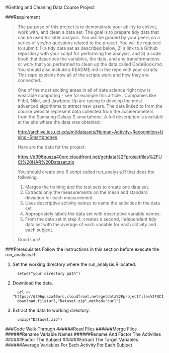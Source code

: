 #Getting and Cleaning Data Course Project

###Requirement
>The purpose of this project is to demonstrate your ability to collect, work with, and clean a data set. The goal is to prepare tidy data that can be used for later analysis. You will be graded by your peers on a series of yes/no questions related to the project. You will be required to submit: 1) a tidy data set as described below, 2) a link to a Github repository with your script for performing the analysis, and 3) a code book that describes the variables, the data, and any transformations or work that you performed to clean up the data called CodeBook.md. You should also include a README.md in the repo with your scripts. This repo explains how all of the scripts work and how they are connected. 
>
>One of the most exciting areas in all of data science right now is wearable computing - see for example this article . Companies like Fitbit, Nike, and Jawbone Up are racing to develop the most advanced algorithms to attract new users. The data linked to from the course website represent data collected from the accelerometers from the Samsung Galaxy S smartphone. A full description is available at the site where the data was obtained:
>
>http://archive.ics.uci.edu/ml/datasets/Human+Activity+Recognition+Using+Smartphones
>
>Here are the data for the project:
>
>https://d396qusza40orc.cloudfront.net/getdata%2Fprojectfiles%2FUCI%20HAR%20Dataset.zip
>
> You should create one R script called run_analysis.R that does the following. 
>
>    1. Merges the training and the test sets to create one data set.
>    2. Extracts only the measurements on the mean and standard deviation for each measurement. 
>    3. Uses descriptive activity names to name the activities in the data set
>    4. Appropriately labels the data set with descriptive variable names. 
>    5. From the data set in step 4, creates a second, independent tidy data set with the average of each variable for each activity and each subject.
>
>Good luck!

###Prerequisites
Follow the instructions in this section before execute the run_analysis.R.

1. Set the working directory where the run_analysis.R located.
        
         setwd("your directory path")
2. Download the data.

         url <- "https://d396qusza40orc.cloudfront.net/getdata%2Fprojectfiles%2FUCI%20HAR%20Dataset.zip"
         download.file(url,"Dataset.zip",method="curl")
3. Extract the data to working directory.

         unzip("Dataset.zip")
###Code Walk-Through
######Read Files
######Merge Files
######Rename Variable Names
######Rename And Factor The Activities
######Factor The Subject
######Extract The Target Variables
######Average Variables For Each Activity For Each Subject
